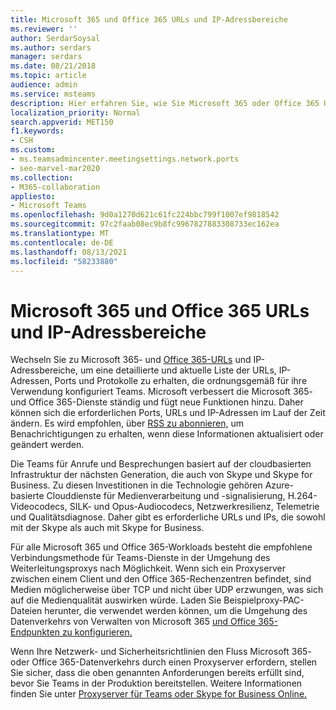 ```yaml
---
title: Microsoft 365 und Office 365 URLs und IP-Adressbereiche
ms.reviewer: ''
author: SerdarSoysal
ms.author: serdars
manager: serdars
ms.date: 08/21/2018
ms.topic: article
audience: admin
ms.service: msteams
description: Hier erfahren Sie, wie Sie Microsoft 365 oder Office 365 URLs und IP-Adressbereiche ordnungsgemäß konfigurieren und den Weiterleitungsproxy nach Möglichkeit für Verbindungen mit ihrem Microsoft Teams umgehen.
localization_priority: Normal
search.appverid: MET150
f1.keywords:
- CSH
ms.custom:
- ms.teamsadmincenter.meetingsettings.network.ports
- seo-marvel-mar2020
ms.collection:
- M365-collaboration
appliesto:
- Microsoft Teams
ms.openlocfilehash: 9d0a1270d621c61fc224bbc799f1007ef9818542
ms.sourcegitcommit: 97c2faab08ec9b8fc9967827883308733ec162ea
ms.translationtype: MT
ms.contentlocale: de-DE
ms.lasthandoff: 08/13/2021
ms.locfileid: "58233880"
---
```

# <a name="microsoft-365-and-office-365-urls-and-ip-address-ranges"></a>Microsoft 365 und Office 365 URLs und IP-Adressbereiche

Wechseln Sie zu Microsoft 365- und [Office 365-URLs](/office365/enterprise/urls-and-ip-address-ranges#skype-for-business-online-and-microsoft-teams) und IP-Adressbereiche, um eine detaillierte und aktuelle Liste der URLs, IP-Adressen, Ports und Protokolle zu erhalten, die ordnungsgemäß für ihre Verwendung konfiguriert Teams. Microsoft verbessert die Microsoft 365- und Office 365-Dienste ständig und fügt neue Funktionen hinzu. Daher können sich die erforderlichen Ports, URLs und IP-Adressen im Lauf der Zeit ändern. Es wird empfohlen, über [RSS zu abonnieren,](/office365/enterprise/urls-and-ip-address-ranges#skype-for-business-online-and-microsoft-teams) um Benachrichtigungen zu erhalten, wenn diese Informationen aktualisiert oder geändert werden.

Die Teams für Anrufe und Besprechungen basiert auf der cloudbasierten Infrastruktur der nächsten Generation, die auch von Skype und Skype for Business. Zu diesen Investitionen in die Technologie gehören Azure-basierte Clouddienste für Medienverarbeitung und -signalisierung, H.264-Videocodecs, SILK- und Opus-Audiocodecs, Netzwerkresilienz, Telemetrie und Qualitätsdiagnose. Daher gibt es erforderliche URLs und IPs, die sowohl mit der Skype als auch mit Skype for Business.

Für alle Microsoft 365 und Office 365-Workloads besteht die empfohlene Verbindungsmethode für Teams-Dienste in der Umgehung des Weiterleitungsproxys nach Möglichkeit. Wenn sich ein Proxyserver zwischen einem Client und den Office 365-Rechenzentren befindet, sind Medien möglicherweise über TCP und nicht über UDP erzwungen, was sich auf die Medienqualität auswirken würde. Laden Sie Beispielproxy-PAC-Dateien herunter, die verwendet werden können, um die Umgehung des Datenverkehrs von Verwalten von Microsoft 365 [und Office 365-Endpunkten zu konfigurieren.](/office365/enterprise/managing-office-365-endpoints)

Wenn Ihre Netzwerk- und Sicherheitsrichtlinien den Fluss Microsoft 365- oder Office 365-Datenverkehrs durch einen Proxyserver erfordern, stellen Sie sicher, dass die oben genannten Anforderungen bereits erfüllt sind, bevor Sie Teams in der Produktion bereitstellen. Weitere Informationen finden Sie unter [Proxyserver für Teams oder Skype for Business Online.](proxy-servers-for-skype-for-business-online.md)